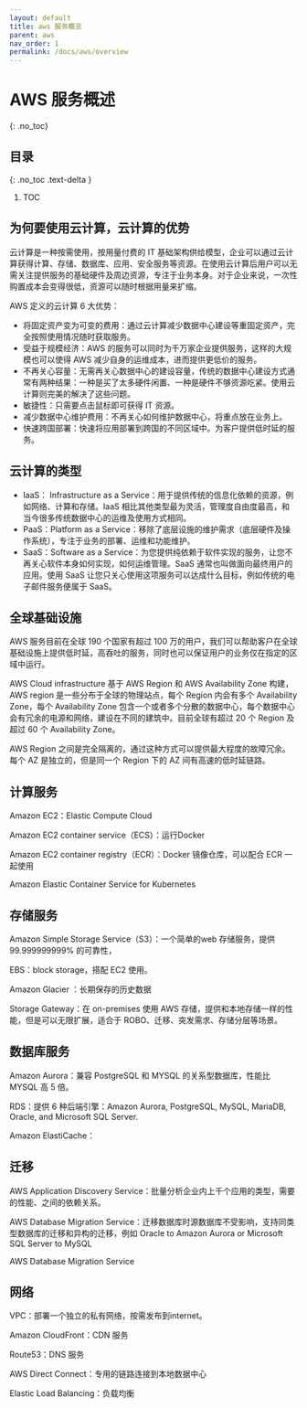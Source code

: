 ```yaml
---
layout: default
title: aws 服务概览
parent: aws
nav_order: 1
permalink: /docs/aws/overview
---
```


# AWS 服务概述

{: .no_toc}

## 目录

{: .no_toc .text-delta }

1. TOC



## 为何要使用云计算，云计算的优势

云计算是一种按需使用，按用量付费的 IT 基础架构供给模型，企业可以通过云计算获得计算、存储、数据库、应用、安全服务等资源。在使用云计算后用户可以无需关注提供服务的基础硬件及周边资源，专注于业务本身。对于企业来说，一次性购置成本会变得很低，资源可以随时根据用量来扩缩。



AWS 定义的云计算 6 大优势：

- 将固定资产变为可变的费用：通过云计算减少数据中心建设等重固定资产，完全按照使用情况随时获取服务。
- 受益于规模经济：AWS 的服务可以同时为千万家企业提供服务，这样的大规模也可以使得 AWS 减少自身的运维成本，进而提供更低价的服务。
- 不再关心容量：无需再关心数据中心的建设容量，传统的数据中心建设方式通常有两种结果：一种是买了太多硬件闲置、一种是硬件不够资源吃紧。使用云计算则完美的解决了这些问题。
- 敏捷性：只需要点击鼠标即可获得 IT 资源。
- 减少数据中心维护费用：不再关心如何维护数据中心，将重点放在业务上。
- 快速跨国部署：快速将应用部署到跨国的不同区域中。为客户提供低时延的服务。



## 云计算的类型

- IaaS： Infrastructure as a Service：用于提供传统的信息化依赖的资源，例如网络、计算和存储。IaaS 相比其他类型最为灵活，管理度自由度最高，和当今很多传统数据中心的运维及使用方式相同。
- PaaS：Platform as a Service：移除了底层设施的维护需求（底层硬件及操作系统），专注于业务的部署、运维和功能维护。
- SaaS：Software as a Service：为您提供纯依赖于软件实现的服务，让您不再关心软件本身如何实现，如何运维管理。SaaS 通常也叫做面向最终用户的应用。使用 SaaS 让您只关心使用这项服务可以达成什么目标，例如传统的电子邮件服务便属于 SaaS。



## 全球基础设施

AWS 服务目前在全球 190 个国家有超过 100 万的用户，我们可以帮助客户在全球基础设施上提供低时延，高吞吐的服务，同时也可以保证用户的业务仅在指定的区域中运行。

AWS Cloud infrastructure 基于 AWS Region 和 AWS Availability Zone 构建，AWS region 是一些分布于全球的物理站点，每个 Region 内会有多个 Availability Zone，每个 Availability Zone 包含一个或者多个分散的数据中心，每个数据中心会有冗余的电源和网络，建设在不同的建筑中。目前全球有超过 20 个 Region 及超过 60 个 Availability Zone。

AWS Region 之间是完全隔离的，通过这种方式可以提供最大程度的故障冗余。每个 AZ 是独立的，但是同一个 Region 下的 AZ 间有高速的低时延链路。



## 计算服务

Amazon EC2：Elastic Compute Cloud

Amazon EC2 container service（ECS）：运行Docker

Amazon EC2 container registry（ECR）：Docker 镜像仓库，可以配合 ECR 一起使用

Amazon Elastic Container Service for Kubernetes

## 存储服务

Amazon Simple Storage Service（S3）：一个简单的web 存储服务，提供 99.999999999% 的可靠性，

EBS：block storage，搭配 EC2 使用。

Amazon Glacier ：长期保存的历史数据

Storage Gateway：在 on-premises 使用 AWS 存储，提供和本地存储一样的性能，但是可以无限扩展，适合于 ROBO、迁移、突发需求、存储分层等场景。



## 数据库服务

Amazon Aurora：兼容 PostgreSQL 和 MYSQL 的关系型数据库，性能比 MYSQL 高 5 倍。



RDS：提供 6 种后端引擎：Amazon Aurora, PostgreSQL, MySQL, MariaDB, Oracle, and Microsoft SQL Server.



Amazon ElastiCache：

## 迁移

AWS Application Discovery Service：批量分析企业内上千个应用的类型，需要的性能、之间的依赖关系。



AWS Database Migration Service：迁移数据库时源数据库不受影响，支持同类型数据库的迁移和异构的迁移，例如  Oracle to Amazon Aurora or Microsoft SQL Server to MySQL

AWS Database Migration Service



## 网络

VPC：部署一个独立的私有网络，按需发布到internet。

Amazon CloudFront：CDN 服务

Route53：DNS 服务

AWS Direct Connect：专用的链路连接到本地数据中心

Elastic Load Balancing：负载均衡














